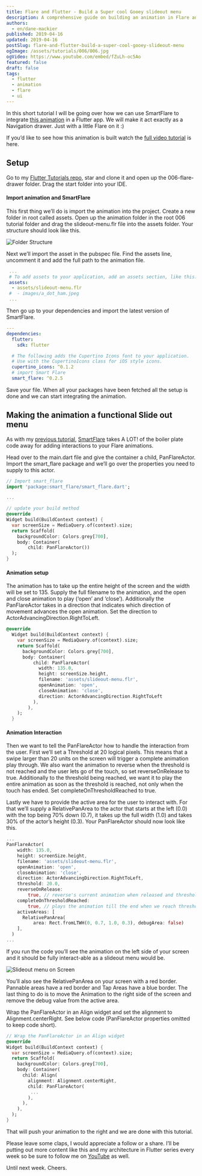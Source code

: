 ```yaml
---
title: Flare and Flutter - Build a Super cool Gooey slideout menu
description: A comprehensive guide on building an animation in Flare and adding interactive capabilities to it using Flutter.
authors:
  - en/dane-mackier
published: 2019-04-16
updated: 2019-04-16
postSlug: flare-and-flutter-build-a-super-cool-gooey-slideout-menu
ogImage: /assets/tutorials/006/006.jpg
ogVideo: https://www.youtube.com/embed/fZuLh-oc5Ao
featured: false
draft: false
tags:
  - flutter
  - animation
  - flare
  - ui
---
```


In this short tutorial I will be going over how we can use SmartFlare to integrate [this animation](https://www.2dimensions.com/a/danemackier/files/flare/slideout-menu/embed) in a Flutter app. We will make it act exactly as a Navigation drawer. Just with a little Flare on it :)

If you’d like to see how this animation is built watch the [full video tutorial](https://youtu.be/fZuLh-oc5Ao) is here.

## Setup

Go to my [Flutter Tutorials repo](https://github.com/FilledStacks/flutter-tutorials), star and clone it and open up the 006-flare-drawer folder. Drag the start folder into your IDE.

#### Import animation and SmartFlare

This first thing we’ll do is import the animation into the project. Create a new folder in root called assets. Open up the animation folder in the root 006 tutorial folder and drag the slideout-menu.flr file into the assets folder. Your structure should look like this.

![Folder Structure](/assets/tutorials/006/006-folder-structure.jpg)

Next we’ll import the asset in the pubspec file. Find the assets line, uncomment it and add the full path to the animation file.

```yaml
 ...
 # To add assets to your application, add an assets section, like this:
 assets:
  - assets/slideout-menu.flr
 #  - images/a_dot_ham.jpeg
 ...
```

Then go up to your dependencies and import the latest version of SmartFlare.

```yaml
---
dependencies:
  flutter:
    sdk: flutter

  # The following adds the Cupertino Icons font to your application.
  # Use with the CupertinoIcons class for iOS style icons.
  cupertino_icons: ^0.1.2
  # import Smart Flare
  smart_flare: ^0.2.5
```

Save your file. When all your packages have been fetched all the setup is done and we can start integrating the animation.

## Making the animation a functional Slide out menu

As with my [previous tutorial](), [SmartFlare](https://pub.dartlang.org/packages/smart_flare) takes A LOT! of the boiler plate code away for adding interactions to your Flare animations.

Head over to the main.dart file and give the container a child, PanFlareActor. Import the smart_flare package and we’ll go over the properties you need to supply to this actor.

```dart
// Import smart_flare
import 'package:smart_flare/smart_flare.dart';

...

// update your build method
@override
Widget build(BuildContext context) {
  var screenSize = MediaQuery.of(context).size;
  return Scaffold(
    backgroundColor: Colors.grey[700],
    body: Container(
        child: PanFlareActor())
  );
}
```

#### Animation setup

The animation has to take up the entire height of the screen and the width will be set to 135. Supply the full filename to the animation, and the open and close animation to play (‘open’ and ‘close’). Additionally the PanFlareActor takes in a direction that indicates which direction of movement advances the open animation. Set the direction to ActorAdvancingDirection.RightToLeft.

```dart
@override
  Widget build(BuildContext context) {
    var screenSize = MediaQuery.of(context).size;
    return Scaffold(
      backgroundColor: Colors.grey[700],
      body: Container(
          child: PanFlareActor(
            width: 135.0,
            height: screenSize.height,
            filename: 'assets/slideout-menu.flr',
            openAnimation: 'open',
            closeAnimation: 'close',
            direction: ActorAdvancingDirection.RightToLeft
          ),
        ),
    );
  }
```

#### Animation Interaction

Then we want to tell the PanFlareActor how to handle the interaction from the user. First we’ll set a Threshold at 20 logical pixels. This means that a swipe larger than 20 units on the screen will trigger a complete animation play through. We also want the animation to reverse when the threshold is not reached and the user lets go of the touch, so set reverseOnRelease to true. Additionally to the threshold being reached, we want it to play the entire animation as soon as the threshold is reached, not only when the touch has ended. Set completeOnThresholdReached to true.

Lastly we have to provide the active area for the user to interact with. For that we’ll supply a RelativePanArea to the actor that starts at the left (0.0) with the top being 70% down (0.7), it takes up the full width (1.0) and takes 30% of the actor’s height (0.3). Your PanFlareActor should now look like this.

```dart
...
PanFlareActor(
    width: 135.0,
    height: screenSize.height,
    filename: 'assets/slideout-menu.flr',
    openAnimation: 'open',
    closeAnimation: 'close',
    direction: ActorAdvancingDirection.RightToLeft,
    threshold: 20.0,
    reverseOnRelease:
        true, // reverse's current animation when released and threshold not reaced
    completeOnThresholdReached:
        true, // plays the animation till the end when we reach threshold
    activeAreas: [
      RelativePanArea(
          area: Rect.fromLTWH(0, 0.7, 1.0, 0.3), debugArea: false)
    ],
  )
...
```

If you run the code you’ll see the animation on the left side of your screen and it should be fully interact-able as a slideout menu would be.

![Slideout menu on Screen](/assets/tutorials/006/006-emulator.jpg)

You’ll also see the RelativePanArea on your screen with a red border. Pannable areas have a red border and Tap Areas have a blue border. The last thing to do is to move the Animation to the right side of the screen and remove the debug value from the active area.

Wrap the PanFlareActor in an Align widget and set the alignment to Alignment.centerRight. See below code (PanFlareActor properties omitted to keep code short).

```dart
// Wrap the PanFlareActor in an Align widget
@override
Widget build(BuildContext context) {
  var screenSize = MediaQuery.of(context).size;
  return Scaffold(
    backgroundColor: Colors.grey[700],
    body: Container(
      child: Align(
        alignment: Alignment.centerRight,
        child: PanFlareActor(
         ...
        ),
      ),
    ),
  );
}
```

That will push your animation to the right and we are done with this tutorial.

Please leave some claps, I would appreciate a follow or a share. I’ll be putting out more content like this and my architecture in Flutter series every week so be sure to follow me on [YouTube](https://www.youtube.com/channel/UC2d0BYlqQCdF9lJfydl_02Q?view_as=subscriber) as well.

Until next week. Cheers.
